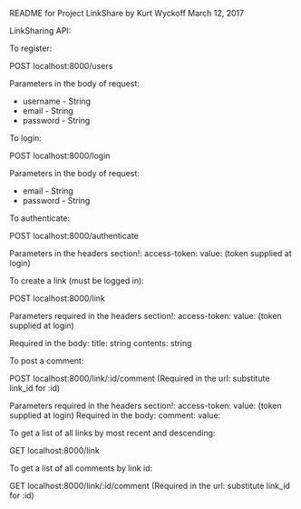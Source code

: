 README for Project LinkShare by Kurt Wyckoff March 12, 2017

LinkSharing API:

To register:

POST localhost:8000/users

Parameters in the body of request:

* username - String
* email - String
* password - String

To login:

POST localhost:8000/login

Parameters in the body of request:

* email - String
* password - String

To authenticate:

POST localhost:8000/authenticate

Parameters in the headers section!:
access-token:  value: (token supplied at login)


To create a link (must be logged in):

POST localhost:8000/link

Parameters required in the headers section!:
access-token:  value: (token supplied at login)

Required in the body:
title:    string
contents:   string  


To post a comment:

POST localhost:8000/link/:id/comment
(Required in the url: substitute link_id for :id)

Parameters required in the headers section!:
access-token:  value: (token supplied at login)
Required in the body:
comment:    value:

To get a list of all links by most recent and descending:

GET localhost:8000/link


To get a list of all comments by link id:

GET localhost:8000/link/:id/comment
(Required in the url: substitute link_id for :id)

